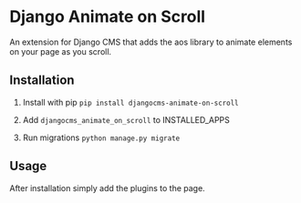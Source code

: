Django Animate on Scroll
========================

An extension for Django CMS that adds the aos library to animate elements on your page as you scroll.

Installation
------------

1. Install with pip ``pip install djangocms-animate-on-scroll``

2. Add ``djangocms_animate_on_scroll`` to INSTALLED_APPS

3. Run migrations ``python manage.py migrate``


Usage
-----

After installation simply add the plugins to the page.
